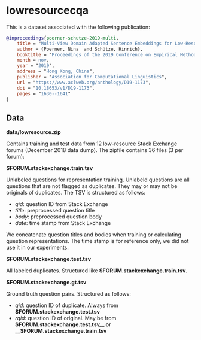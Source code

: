 # lowresourcecqa

This is a dataset associated with the following publication:

```bibtex
@inproceedings{poerner-schutze-2019-multi,
    title = "Multi-View Domain Adapted Sentence Embeddings for Low-Resource Unsupervised Duplicate Question Detection",
    author = {Poerner, Nina  and Schütze, Hinrich},
    booktitle = "Proceedings of the 2019 Conference on Empirical Methods in Natural Language Processing and the 9th International Joint Conference on Natural Language Processing (EMNLP-IJCNLP)",
    month = nov,
    year = "2019",
    address = "Hong Kong, China",
    publisher = "Association for Computational Linguistics",
    url = "https://www.aclweb.org/anthology/D19-1173",
    doi = "10.18653/v1/D19-1173",
    pages = "1630--1641"
}
```

## Data
__data/lowresource.zip__

Contains training and test data from 12 low-resource Stack Exchange forums (December 2018 data dump).
The zipfile contains 36 files (3 per forum):

__$FORUM.stackexchange.train.tsv__

Unlabeled questions for representation training. 
Unlabeld questions are all questions that are not flagged as duplicates.
They may or may not be originals of duplicates. The TSV is structured as follows:

* _qid_: question ID from Stack Exchange
* _title_: preprocessed question title
* _body_: preprocessed question body
* _date_: time stamp from Stack Exchange

We concatenate question titles and bodies when training or calculating question representations. 
The time stamp is for reference only, we did not use it in our experiments.

__$FORUM.stackexchange.test.tsv__

All labeled duplicates. Structured like __$FORUM.stackexchange.train.tsv__.

__$FORUM.stackexchange.gt.tsv__

Ground truth question pairs. Structured as follows:

* _qid_: question ID of duplicate. Always from __$FORUM.stackexchange.test.tsv__
* _rqid_: question ID of original. May be from __$FORUM.stackexchange.test.tsv__ or __$FORUM.stackexchange.train.tsv__
